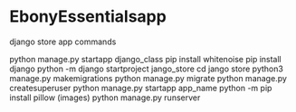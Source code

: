 # EbonyEssentialsapp
django store app commands

python manage.py startapp django_class
pip install whitenoise
pip install django
python -m django startproject jango_store
cd jango store
python3 manage.py makemigrations
python manage.py migrate
python manage.py createsuperuser
python manage.py startapp app_name
python -m pip install pillow (images)
python manage.py runserver

